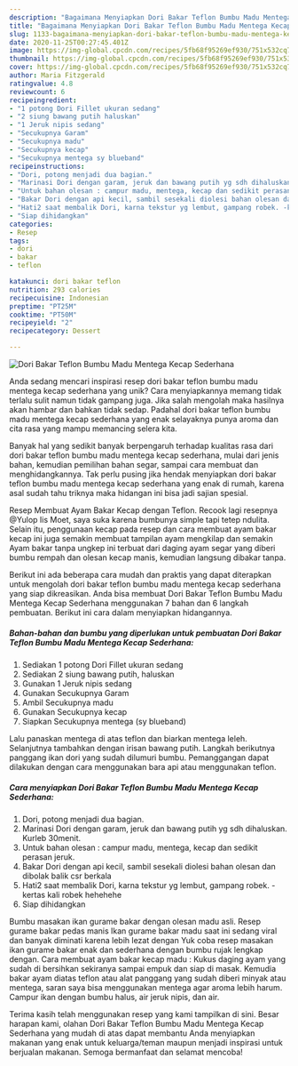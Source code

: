 ```yaml
---
description: "Bagaimana Menyiapkan Dori Bakar Teflon Bumbu Madu Mentega Kecap Sederhana yang Lezat Sekali"
title: "Bagaimana Menyiapkan Dori Bakar Teflon Bumbu Madu Mentega Kecap Sederhana yang Lezat Sekali"
slug: 1133-bagaimana-menyiapkan-dori-bakar-teflon-bumbu-madu-mentega-kecap-sederhana-yang-lezat-sekali
date: 2020-11-25T00:27:45.401Z
image: https://img-global.cpcdn.com/recipes/5fb68f95269ef930/751x532cq70/dori-bakar-teflon-bumbu-madu-mentega-kecap-sederhana-foto-resep-utama.jpg
thumbnail: https://img-global.cpcdn.com/recipes/5fb68f95269ef930/751x532cq70/dori-bakar-teflon-bumbu-madu-mentega-kecap-sederhana-foto-resep-utama.jpg
cover: https://img-global.cpcdn.com/recipes/5fb68f95269ef930/751x532cq70/dori-bakar-teflon-bumbu-madu-mentega-kecap-sederhana-foto-resep-utama.jpg
author: Maria Fitzgerald
ratingvalue: 4.8
reviewcount: 6
recipeingredient:
- "1 potong Dori Fillet ukuran sedang"
- "2 siung bawang putih haluskan"
- "1 Jeruk nipis sedang"
- "Secukupnya Garam"
- "Secukupnya madu"
- "Secukupnya kecap"
- "Secukupnya mentega sy blueband"
recipeinstructions:
- "Dori, potong menjadi dua bagian."
- "Marinasi Dori dengan garam, jeruk dan bawang putih yg sdh dihaluskan. Kurleb 30menit."
- "Untuk bahan olesan : campur madu, mentega, kecap dan sedikit perasan jeruk."
- "Bakar Dori dengan api kecil, sambil sesekali diolesi bahan olesan dan dibolak balik csr berkala"
- "Hati2 saat membalik Dori, karna tekstur yg lembut, gampang robek. -kertas kali robek hehehehe"
- "Siap dihidangkan"
categories:
- Resep
tags:
- dori
- bakar
- teflon

katakunci: dori bakar teflon 
nutrition: 293 calories
recipecuisine: Indonesian
preptime: "PT25M"
cooktime: "PT50M"
recipeyield: "2"
recipecategory: Dessert

---
```



![Dori Bakar Teflon Bumbu Madu Mentega Kecap Sederhana](https://img-global.cpcdn.com/recipes/5fb68f95269ef930/751x532cq70/dori-bakar-teflon-bumbu-madu-mentega-kecap-sederhana-foto-resep-utama.jpg)

Anda sedang mencari inspirasi resep dori bakar teflon bumbu madu mentega kecap sederhana yang unik? Cara menyiapkannya memang tidak terlalu sulit namun tidak gampang juga. Jika salah mengolah maka hasilnya akan hambar dan bahkan tidak sedap. Padahal dori bakar teflon bumbu madu mentega kecap sederhana yang enak selayaknya punya aroma dan cita rasa yang mampu memancing selera kita.

Banyak hal yang sedikit banyak berpengaruh terhadap kualitas rasa dari dori bakar teflon bumbu madu mentega kecap sederhana, mulai dari jenis bahan, kemudian pemilihan bahan segar, sampai cara membuat dan menghidangkannya. Tak perlu pusing jika hendak menyiapkan dori bakar teflon bumbu madu mentega kecap sederhana yang enak di rumah, karena asal sudah tahu triknya maka hidangan ini bisa jadi sajian spesial.

Resep Membuat Ayam Bakar Kecap dengan Teflon. Recook lagi resepnya @Yulop Iis Moet, saya suka karena bumbunya simple tapi tetep ndulita. Selain itu, penggunaan kecap pada resep dan cara membuat ayam bakar kecap ini juga semakin membuat tampilan ayam mengkilap dan semakin Ayam bakar tanpa ungkep ini terbuat dari daging ayam segar yang diberi bumbu rempah dan olesan kecap manis, kemudian langsung dibakar tanpa.


Berikut ini ada beberapa cara mudah dan praktis yang dapat diterapkan untuk mengolah dori bakar teflon bumbu madu mentega kecap sederhana yang siap dikreasikan. Anda bisa membuat Dori Bakar Teflon Bumbu Madu Mentega Kecap Sederhana menggunakan 7 bahan dan 6 langkah pembuatan. Berikut ini cara dalam menyiapkan hidangannya.

<!--inarticleads1-->

##### Bahan-bahan dan bumbu yang diperlukan untuk pembuatan Dori Bakar Teflon Bumbu Madu Mentega Kecap Sederhana:

1. Sediakan 1 potong Dori Fillet ukuran sedang
1. Sediakan 2 siung bawang putih, haluskan
1. Gunakan 1 Jeruk nipis sedang
1. Gunakan Secukupnya Garam
1. Ambil Secukupnya madu
1. Gunakan Secukupnya kecap
1. Siapkan Secukupnya mentega (sy blueband)


Lalu panaskan mentega di atas teflon dan biarkan mentega leleh. Selanjutnya tambahkan dengan irisan bawang putih. Langkah berikutnya panggang ikan dori yang sudah dilumuri bumbu. Pemanggangan dapat dilakukan dengan cara menggunakan bara api atau menggunakan teflon. 

<!--inarticleads2-->

##### Cara menyiapkan Dori Bakar Teflon Bumbu Madu Mentega Kecap Sederhana:

1. Dori, potong menjadi dua bagian.
1. Marinasi Dori dengan garam, jeruk dan bawang putih yg sdh dihaluskan. Kurleb 30menit.
1. Untuk bahan olesan : campur madu, mentega, kecap dan sedikit perasan jeruk.
1. Bakar Dori dengan api kecil, sambil sesekali diolesi bahan olesan dan dibolak balik csr berkala
1. Hati2 saat membalik Dori, karna tekstur yg lembut, gampang robek. -kertas kali robek hehehehe
1. Siap dihidangkan


Bumbu masakan ikan gurame bakar dengan olesan madu asli. Resep gurame bakar pedas manis Ikan gurame bakar madu saat ini sedang viral dan banyak diminati karena lebih lezat dengan Yuk coba resep masakan ikan gurame bakar enak dan sederhana dengan bumbu rujak lengkap dengan. Cara membuat ayam bakar kecap madu : Kukus daging ayam yang sudah di bersihkan sekiranya sampai empuk dan siap di masak. Kemudia bakar ayam diatas teflon atau alat panggang yang sudah diberi minyak atau mentega, saran saya bisa menggunakan mentega agar aroma lebih harum. Campur ikan dengan bumbu halus, air jeruk nipis, dan air. 

Terima kasih telah menggunakan resep yang kami tampilkan di sini. Besar harapan kami, olahan Dori Bakar Teflon Bumbu Madu Mentega Kecap Sederhana yang mudah di atas dapat membantu Anda menyiapkan makanan yang enak untuk keluarga/teman maupun menjadi inspirasi untuk berjualan makanan. Semoga bermanfaat dan selamat mencoba!
